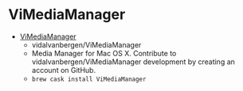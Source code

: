 # ViMediaManager
- [ViMediaManager](https://github.com/vidalvanbergen/ViMediaManager)
  -  vidalvanbergen/ViMediaManager
  - Media Manager for Mac OS X. Contribute to vidalvanbergen/ViMediaManager development by creating an account on GitHub.
  - `brew cask install ViMediaManager`
